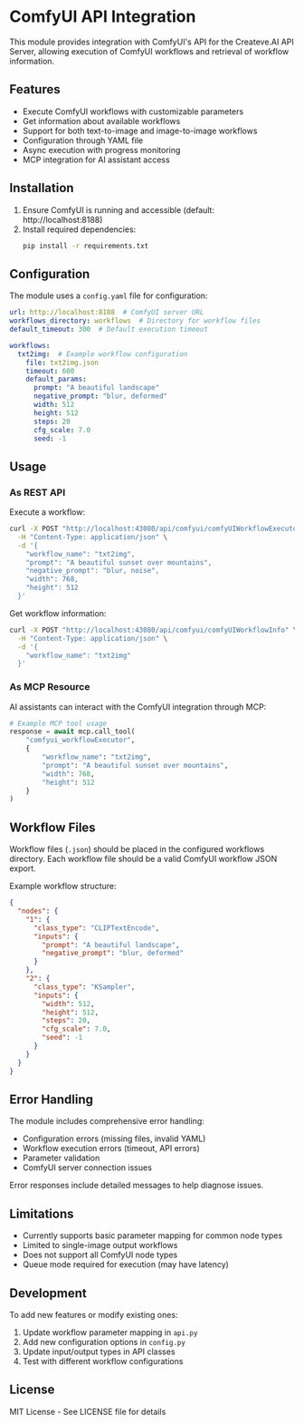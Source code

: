 # ComfyUI API Integration

This module provides integration with ComfyUI's API for the Createve.AI API Server, allowing execution of ComfyUI workflows and retrieval of workflow information.

## Features

- Execute ComfyUI workflows with customizable parameters
- Get information about available workflows
- Support for both text-to-image and image-to-image workflows
- Configuration through YAML file
- Async execution with progress monitoring
- MCP integration for AI assistant access

## Installation

1. Ensure ComfyUI is running and accessible (default: http://localhost:8188)
2. Install required dependencies:
   ```bash
   pip install -r requirements.txt
   ```

## Configuration

The module uses a `config.yaml` file for configuration:

```yaml
url: http://localhost:8188  # ComfyUI server URL
workflows_directory: workflows  # Directory for workflow files
default_timeout: 300  # Default execution timeout

workflows:
  txt2img:  # Example workflow configuration
    file: txt2img.json
    timeout: 600
    default_params:
      prompt: "A beautiful landscape"
      negative_prompt: "blur, deformed"
      width: 512
      height: 512
      steps: 20
      cfg_scale: 7.0
      seed: -1
```

## Usage

### As REST API

Execute a workflow:
```bash
curl -X POST "http://localhost:43080/api/comfyui/comfyUIWorkflowExecutor" \
  -H "Content-Type: application/json" \
  -d '{
    "workflow_name": "txt2img",
    "prompt": "A beautiful sunset over mountains",
    "negative_prompt": "blur, noise",
    "width": 768,
    "height": 512
  }'
```

Get workflow information:
```bash
curl -X POST "http://localhost:43080/api/comfyui/comfyUIWorkflowInfo" \
  -H "Content-Type: application/json" \
  -d '{
    "workflow_name": "txt2img"
  }'
```

### As MCP Resource

AI assistants can interact with the ComfyUI integration through MCP:

```python
# Example MCP tool usage
response = await mcp.call_tool(
    "comfyui_workflowExecutor",
    {
        "workflow_name": "txt2img",
        "prompt": "A beautiful sunset over mountains",
        "width": 768,
        "height": 512
    }
)
```

## Workflow Files

Workflow files (`.json`) should be placed in the configured workflows directory. Each workflow file should be a valid ComfyUI workflow JSON export.

Example workflow structure:
```json
{
  "nodes": {
    "1": {
      "class_type": "CLIPTextEncode",
      "inputs": {
        "prompt": "A beautiful landscape",
        "negative_prompt": "blur, deformed"
      }
    },
    "2": {
      "class_type": "KSampler",
      "inputs": {
        "width": 512,
        "height": 512,
        "steps": 20,
        "cfg_scale": 7.0,
        "seed": -1
      }
    }
  }
}
```

## Error Handling

The module includes comprehensive error handling:

- Configuration errors (missing files, invalid YAML)
- Workflow execution errors (timeout, API errors)
- Parameter validation
- ComfyUI server connection issues

Error responses include detailed messages to help diagnose issues.

## Limitations

- Currently supports basic parameter mapping for common node types
- Limited to single-image output workflows
- Does not support all ComfyUI node types
- Queue mode required for execution (may have latency)

## Development

To add new features or modify existing ones:

1. Update workflow parameter mapping in `api.py`
2. Add new configuration options in `config.py`
3. Update input/output types in API classes
4. Test with different workflow configurations

## License

MIT License - See LICENSE file for details
